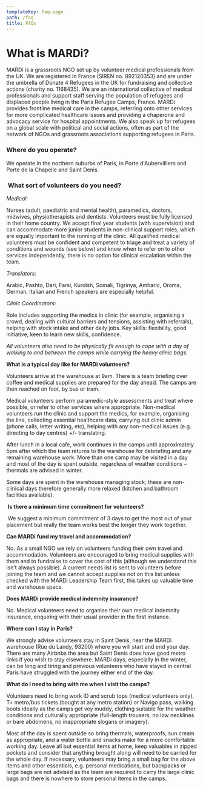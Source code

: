 ```yaml
---
templateKey: faq-page
path: /faq
title: FAQs
---
```

# **What is MARDi?**

MARDi is a grassroots NGO set up by volunteer medical professionals from the UK. We are registered in France (SIREN no. 892120353) and are under the umbrella of Donate 4 Refugees in the UK for fundraising and collective actions (charity no. 1168435). We are an international collective of medical professionals and support staff serving the population of refugees and displaced people living in the Paris Refugee Camps, France. MARDi provides frontline medical care in the camps, referring onto other services for more complicated healthcare issues and providing a chaperone and advocacy service for hospital appointments. We also speak up for refugees on a global scale with political and social actions, often as part of the network of NGOs and grassroots associations supporting refugees in Paris.

### **Where do you operate?**

We operate in the northern suburbs of Paris, in Porte d'Aubervilliers and Porte de la Chapelle and Saint Denis.

###  **What sort of volunteers do you need?**

*Medical:*

Nurses (adult, paediatric and mental health), paramedics, doctors, midwives, physiotherapists and dentists. Volunteers must be fully licensed in their home country. We accept final year students (with supervision) and can accommodate more junior students in non-clinical support roles, which are equally important to the running of the clinic. All qualified medical volunteers must be confident and competent to triage and treat a variety of conditions and wounds (see below) and know when to refer on to other services independently, there is no option for clinical escalation within the team.

*Translators:*

Arabic, Pashto, Dari, Farsi, Kurdish, Somali, Tigrinya, Amharic, Oroma, German, Italian and French speakers are especially helpful.

*Clinic Coordinators:*

Role includes supporting the medics in clinic (for example, organising a crowd, dealing with cultural barriers and tensions, assisting with referrals), helping with stock intake and other daily jobs. Key skills: flexibility, good initiative, keen to learn new skills, confidence.

*All volunteers also need to be physically fit enough to cope with a day of walking to and between the camps while carrying the heavy clinic bags.*

**What is a typical day like for MARDi volunteers?**

Volunteers arrive at the warehouse at 9am. There is a team briefing over coffee and medical supplies are prepared for the day ahead. The camps are then reached on foot, by bus or tram.

Medical volunteers perform paramedic-style assessments and treat where possible, or refer to other services where appropriate. Non-medical volunteers run the clinic and support the medics, for example, organising the line, collecting essential healthcare data, carrying out clinic admin (phone calls, letter writing, etc), helping with any non-medical issues (e.g. directing to day centres) +/- translating.

After lunch in a local cafe, work continues in the camps until approximately 5pm after which the team returns to the warehouse for debriefing and any remaining warehouse work. More than one camp may be visited in a day and most of the day is spent outside, regardless of weather conditions – thermals are advised in winter.

Some days are spent in the warehouse managing stock; these are non-clinical days therefore generally more relaxed (kitchen and bathroom facilities available).

 **Is there a minimum time commitment for volunteers?**

 We suggest a minimum commitment of 3 days to get the most out of your placement but really the team works best the longer they work together. 

**Can MARDi fund my travel and accommodation?**

No. As a small NGO we rely on volunteers funding their own travel and accommodation. Volunteers are encouraged to bring medical supplies with them and to fundraise to cover the cost of this (although we understand this isn’t always possible). A current needs list is sent to volunteers before joining the team and we cannot accept supplies not on this list unless checked with the MARDi Leadership Team first, this takes up valuable time and warehouse space.

**Does MARDi provide medical indemnity insurance?**

No. Medical volunteers need to organise their own medical indemnity insurance, enquiring with their usual provider in the first instance.

**Where can I stay in Paris?**

We strongly advise volunteers stay in Saint Denis, near the MARDi warehouse (Rue du Landy, 93200) where you will start and end your day. There are man[](https://www.airbnb.com/saint-denis-france/stays)y Airbnbs the area but Saint Denis does have good metro links if you wish to stay elsewhere. MARDi days, especially in the winter, can be long and tiring and previous volunteers who have stayed in central Paris have struggled with the journey either end of the day.

**What do I need to bring with me when I visit the camps?**

Volunteers need to bring work ID and scrub tops (medical volunteers only), T+ metro/bus tickets (bought at any metro station) or Navigo pass, walking boots ideally as the camps get vey muddy, clothing suitable for the weather conditions and culturally appropriate (full-length trousers, no low necklines or bare abdomens, no inappropriate slogans or imagery).

Most of the day is spent outside so bring thermals, waterproofs, sun cream as appropriate, and a water bottle and snacks make for a more comfortable working day. Leave all but essential items at home, keep valuables in zipped pockets and consider that anything brought along will need to be carried for the whole day. If necessary, volunteers may bring a small bag for the above items and other essentials, e.g. personal medications, but backpacks or large bags are not advised as the team are required to carry the large clinic bags and there is nowhere to store personal items in the camps.